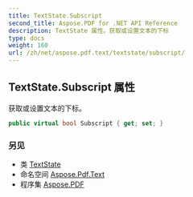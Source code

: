 ```yaml
---
title: TextState.Subscript
second_title: Aspose.PDF for .NET API Reference
description: TextState 属性。获取或设置文本的下标
type: docs
weight: 160
url: /zh/net/aspose.pdf.text/textstate/subscript/
---
```

## TextState.Subscript 属性

获取或设置文本的下标。

```csharp
public virtual bool Subscript { get; set; }
```

### 另见

* 类 [TextState](../)
* 命名空间 [Aspose.Pdf.Text](../../../aspose.pdf.text/)
* 程序集 [Aspose.PDF](../../../)